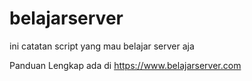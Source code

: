 # belajarserver
ini catatan script yang mau belajar server aja

Panduan Lengkap ada di https://www.belajarserver.com
